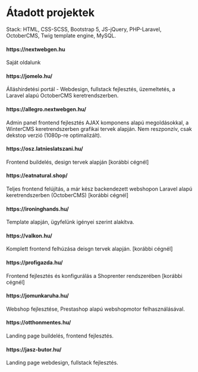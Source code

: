 # Átadott projektek

Stack: HTML, CSS-SCSS, Bootstrap 5, JS-jQuery, PHP-Laravel, OctoberCMS, Twig template engine, MySQL.

<h4>https://nextwebgen.hu</h4>
Saját oldalunk

<h4>https://jomelo.hu/</h4>
Álláshirdetési portál - Webdesign, fullstack fejlesztés, üzemeltetés, a Laravel alapú OctoberCMS keretrendszerben.

<h4>https://allegro.nextwebgen.hu/</h4>
Admin panel frontend fejlesztés AJAX komponens alapú megoldásokkal, a WinterCMS keretrendszerben grafikai tervek alapján.
Nem reszponzív, csak dekstop verzió (1080p-re optimalizált).

<h4>https://osz.latnieslatszani.hu/</h4>
Frontend buildelés, design tervek alapján [korábbi cégnél]

<h4>https://eatnatural.shop/</h4>
Teljes frontend felújítás, a már kész backendezett webshopon Laravel alapú keretrendszerben (OctoberCMS) [korábbi cégnél]

<h4>https://ironinghands.hu/</h4>
Template alapján, ügyfelünk igényei szerint alakítva.

<h4>https://valkon.hu/</h4>
Komplett frontend felhúzása deisgn tervek alapján. [korábbi cégnél]

<h4>https://profigazda.hu/</h4>
Frontend fejlesztés és konfigurálás a Shoprenter rendszerében [korábbi cégnél]

<h4>https://jomunkaruha.hu/</h4>
Webshop fejlesztése, Prestashop alapú webshopmotor felhasználásával.

<h4>https://otthonmentes.hu/</h4>
Landing page buildelés, frontend fejlesztés.

<h4>https://jasz-butor.hu/</h4>
Landing page webdesign, fullstack fejlesztés.
